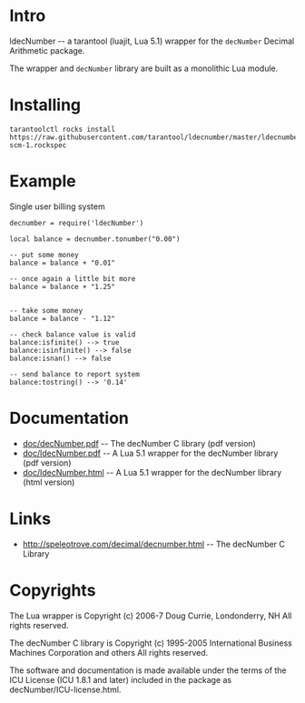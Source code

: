 # Intro

ldecNumber -- a tarantool (luajit, Lua 5.1) wrapper for the `decNumber` Decimal Arithmetic package.

The wrapper and `decNumber` library are built as a monolithic Lua module.

# Installing


```
tarantoolctl rocks install https://raw.githubusercontent.com/tarantool/ldecnumber/master/ldecnumber-scm-1.rockspec
```


# Example

Single user billing system

```
decnumber = require('ldecNumber')

local balance = decnumber.tonumber("0.00")

-- put some money
balance = balance + "0.01"

-- once again a little bit more
balance = balance + "1.25"


-- take some money
balance = balance - "1.12"

-- check balance value is valid
balance:isfinite() --> true
balance:isinfinite() --> false
balance:isnan() --> false

-- send balance to report system
balance:tostring() --> '0.14'
```

# Documentation

* [doc/decNumber.pdf](doc/decNumber.pdf) -- The decNumber C library (pdf version)
* [doc/ldecNumber.pdf](doc/ldecNumber.pdf) -- A Lua 5.1 wrapper for the decNumber library (pdf version)
* [doc/ldecNumber.html](https://htmlpreview.github.io/?https://github.com/tarantool/ldecnumber/blob/master/doc/ldecNumber.html)
-- A Lua 5.1 wrapper for the decNumber library (html version)

# Links

* http://speleotrove.com/decimal/decnumber.html -- The decNumber C Library

# Copyrights

The Lua wrapper is
Copyright (c) 2006-7 Doug Currie, Londonderry, NH
All rights reserved.

The decNumber C library is
Copyright (c) 1995-2005 International Business Machines Corporation and others
All rights reserved.

The software and documentation is made available under the terms of the
ICU License (ICU 1.8.1 and later) included in the package as
decNumber/ICU-license.html.

